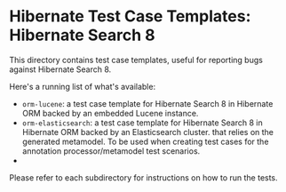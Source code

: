 # Hibernate Test Case Templates: Hibernate Search 8

This directory contains test case templates, useful for reporting bugs against Hibernate Search 8.

Here's a running list of what's available:

* `orm-lucene`: a test case template for Hibernate Search 8 in Hibernate ORM backed by an embedded Lucene instance.
* `orm-elasticsearch`: a test case template for Hibernate Search 8 in Hibernate ORM backed by an Elasticsearch cluster.
that relies on the generated metamodel. To be used when creating test cases for the annotation processor/metamodel test scenarios.
* 
Please refer to each subdirectory for instructions on how to run the tests.
